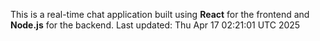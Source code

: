 This is a real-time chat application built using **React** for the frontend and **Node.js** for the backend.
Last updated: Thu Apr 17 02:21:01 UTC 2025
